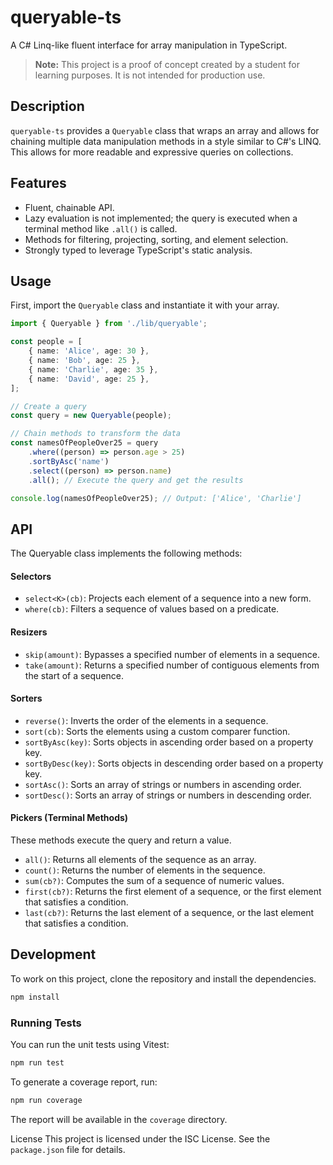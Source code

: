 # queryable-ts

A C# Linq-like fluent interface for array manipulation in TypeScript.

> **Note:** This project is a proof of concept created by a student for learning purposes. It is not intended for production use.

## Description

`queryable-ts` provides a `Queryable` class that wraps an array and allows for chaining multiple data manipulation methods in a style similar to C#'s LINQ. This allows for more readable and expressive queries on collections.

## Features

- Fluent, chainable API.
- Lazy evaluation is not implemented; the query is executed when a terminal method like `.all()` is called.
- Methods for filtering, projecting, sorting, and element selection.
- Strongly typed to leverage TypeScript's static analysis.

## Usage

First, import the `Queryable` class and instantiate it with your array.

```typescript
import { Queryable } from './lib/queryable';

const people = [
	{ name: 'Alice', age: 30 },
	{ name: 'Bob', age: 25 },
	{ name: 'Charlie', age: 35 },
	{ name: 'David', age: 25 },
];

// Create a query
const query = new Queryable(people);

// Chain methods to transform the data
const namesOfPeopleOver25 = query
	.where((person) => person.age > 25)
	.sortByAsc('name')
	.select((person) => person.name)
	.all(); // Execute the query and get the results

console.log(namesOfPeopleOver25); // Output: ['Alice', 'Charlie']
```

## API

The Queryable class implements the following methods:

#### Selectors

- `select<K>(cb)`: Projects each element of a sequence into a new form.
- `where(cb)`: Filters a sequence of values based on a predicate.

#### Resizers

- `skip(amount)`: Bypasses a specified number of elements in a sequence.
- `take(amount)`: Returns a specified number of contiguous elements from the start of a sequence.

#### Sorters

- `reverse()`: Inverts the order of the elements in a sequence.
- `sort(cb)`: Sorts the elements using a custom comparer function.
- `sortByAsc(key)`: Sorts objects in ascending order based on a property key.
- `sortByDesc(key)`: Sorts objects in descending order based on a property key.
- `sortAsc()`: Sorts an array of strings or numbers in ascending order.
- `sortDesc()`: Sorts an array of strings or numbers in descending order.

#### Pickers (Terminal Methods)

These methods execute the query and return a value.

- `all()`: Returns all elements of the sequence as an array.
- `count()`: Returns the number of elements in the sequence.
- `sum(cb?)`: Computes the sum of a sequence of numeric values.
- `first(cb?)`: Returns the first element of a sequence, or the first element that satisfies a condition.
- `last(cb?)`: Returns the last element of a sequence, or the last element that satisfies a condition.

## Development

To work on this project, clone the repository and install the dependencies.

```bash
npm install
```

### Running Tests

You can run the unit tests using Vitest:

```bash
npm run test
```

To generate a coverage report, run:

```bash
npm run coverage
```

The report will be available in the `coverage` directory.

License
This project is licensed under the ISC License. See the `package.json` file for details.
